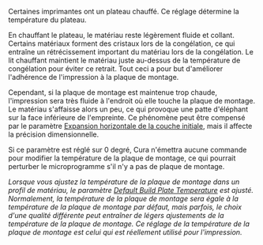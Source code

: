 Certaines imprimantes ont un plateau chauffé. Ce réglage détermine la température du plateau.

En chauffant le plateau, le matériau reste légèrement fluide et collant. Certains matériaux forment des cristaux lors de la congélation, ce qui entraîne un rétrécissement important du matériau lors de la congélation. Le lit chauffant maintient le matériau juste au-dessus de la température de congélation pour éviter ce retrait. Tout ceci a pour but d'améliorer l'adhérence de l'impression à la plaque de montage.

Cependant, si la plaque de montage est maintenue trop chaude, l'impression sera très fluide à l'endroit où elle touche la plaque de montage. Le matériau s'affaisse alors un peu, ce qui provoque une patte d'éléphant sur la face inférieure de l'empreinte. Ce phénomène peut être compensé par le paramètre [Expansion horizontale de la couche initiale](../shell/xy_offset_layer_0.md), mais il affecte la précision dimensionnelle.

Si ce paramètre est réglé sur 0 degré, Cura n'émettra aucune commande pour modifier la température de la plaque de montage, ce qui pourrait perturber le microprogramme s'il n'y a pas de plaque de montage.

*Lorsque vous ajustez la température de la plaque de montage dans un profil de matériau, le paramètre [Default Build Plate Temperature](default_material_bed_temperature.md) est ajusté. Normalement, la température de la plaque de montage sera égale à la température de la plaque de montage par défaut, mais parfois, le choix d'une qualité différente peut entraîner de légers ajustements de la température de la plaque de montage. Ce réglage de la température de la plaque de montage est celui qui est réellement utilisé pour l'impression.*
